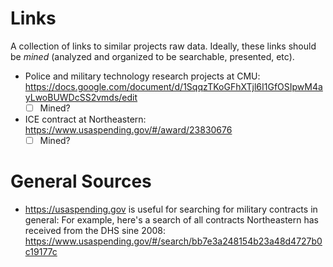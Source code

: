 # Links
A collection of links to similar projects raw data. Ideally, these links should
be *mined* (analyzed and organized to be searchable, presented, etc).

- Police and military technology research projects at CMU:
  https://docs.google.com/document/d/1SqqzTKoGFhXTjl6I1GfOSIpwM4ayLwoBUWDcSS2vmds/edit
  - [ ] Mined?
- ICE contract at Northeastern:
  https://www.usaspending.gov/#/award/23830676
  - [ ] Mined?

# General Sources
- https://usaspending.gov is useful for searching for military contracts in general:
  For example, here's a search of all contracts Northeastern has received from
  the DHS sine 2008:
  https://www.usaspending.gov/#/search/bb7e3a248154b23a48d4727b0c19177c
